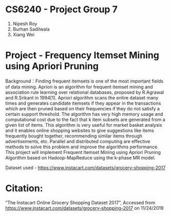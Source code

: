 # CS6240 - Project Group 7
1. Nipesh Roy
2. Burhan Sadilwala
3. Xiang Wei

# Project - Frequency Itemset Mining using Apriori Pruning
Background：Finding frequent itemsets is one of the most important fields of data mining. Apriori is an algorithm for frequent itemset mining and association rule learning over relational databases, proposed by R.Agrawal and R.Srikant in 1994[1]. Apriori algorithm scans the entire dataset many times and generates candidate itemsets if they appear in the transactions which are then pruned based on their frequencies if they do not satisfy a certain support threshold. The algorithm has very high memory usage and computational cost due to the fact that k item subsets are generated from a given list of items. This algorithm is very useful for market basket analysis and it enables online shopping websites to give suggestions like items frequently bought together, recommending similar items through advertisements, etc. Parallel and distributed computing are effective methods to solve this problem and improve the algorithms performance. This project will implement Frequent Itemset Mining using Apriori Pruning Algorithm based on Hadoop-MapReduce using the k-phase MR model.


Dataset used - https://www.instacart.com/datasets/grocery-shopping-2017


# Citation:
“The Instacart Online Grocery Shopping Dataset 2017”, Accessed from https://www.instacart.com/datasets/grocery-shopping-2017 on 11/24/2019

